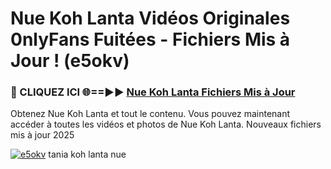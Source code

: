# Nue Koh Lanta Vidéos Originales 0nlyFans Fuitées - Fichiers Mis à Jour ! (e5okv)

<h3>🔴 CLIQUEZ ICI 🌐==►► <a href="https://tinyurl.com/2pmr4ezf" rel="nofollow">Nue Koh Lanta Fichiers Mis à Jour</a></h3>

Obtenez Nue Koh Lanta et tout le contenu. Vous pouvez maintenant accéder à toutes les vidéos et photos de Nue Koh Lanta. Nouveaux fichiers mis à jour 2025

[![e5okv](https://i.imgur.com/6SNvagu.gif)](https://tinyurl.com/2pmr4ezf)
tania koh lanta nue